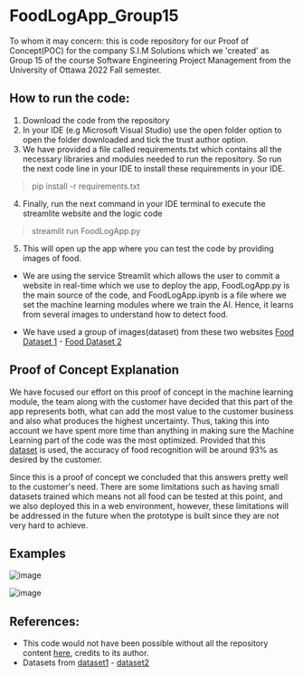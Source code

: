 # FoodLogApp_Group15
To whom it may concern:
this is code repository for our Proof of Concept(POC) for the company S.I.M Solutions which we 'created' as Group 15 of the course Software Engineering Project Management from the University of Ottawa 2022 Fall semester.

## How to run the code:

1. Download the code from the repository
2. In your IDE (e.g Microsoft Visual Studio) use the open folder option to open the folder downloaded and tick the trust author option.
3. We have provided a file called requirements.txt which contains all the necessary libraries and modules needed to run the repository. 
So run the next code line in your IDE to install these requirements in your IDE.

> pip install -r requirements.txt

4. Finally, run the next command in your IDE terminal to execute the streamlite website and the logic code

> streamlit run FoodLogApp.py

5. This will open up the app where you can test the code by providing images of food.

- We are using the service Streamlit which allows the user to commit a website in real-time which we use to deploy the app, FoodLogApp.py is the main source of the code, and FoodLogApp.ipynb is a file where we set the machine learning modules where we train the AI. Hence, it learns from several images to understand how to detect food.

- We have used a group of images(dataset) from these two websites [Food Dataset 1](https://data.vision.ee.ethz.ch/cvl/datasets_extra/food-101/) - [Food Dataset 2](https://www.kaggle.com/datasets/kritikseth/fruit-and-vegetable-image-recognition)

## Proof of Concept Explanation

We have focused our effort on this proof of concept in the machine learning module, the team along with the customer have decided that this part of the app represents both, what can add the most value to the customer business and also what produces the highest uncertainty. Thus, taking this into account we have spent more time than anything in making sure the Machine Learning part of the code was the most optimized. Provided that this [dataset](https://data.vision.ee.ethz.ch/cvl/datasets_extra/food-101/) is used, the accuracy of food recognition will be around 93% as desired by the customer. 

Since this is a proof of concept we concluded that this answers pretty well to the customer's need. There are some limitations such as having small datasets trained which means not all food can be tested at this point, and we also deployed this in a web environment, however, these limitations will be addressed in the future when the prototype is built since they are not very hard to achieve.

## Examples

![image](https://user-images.githubusercontent.com/113482288/200460025-aa259841-795a-4721-b9a7-cadfde99e9a9.png)

![image](https://user-images.githubusercontent.com/113482288/200465432-8bffe5a3-30ee-4118-8a7f-b2f83965b38f.png)

## References:

- This code would not have been possible without all the repository content [here](https://github.com/Spidy20?tab=repositories), credits to its author.
- Datasets from [dataset1](https://data.vision.ee.ethz.ch/cvl/datasets_extra/food-101/) - [dataset2](https://www.kaggle.com/datasets/kritikseth/fruit-and-vegetable-image-recognition)
